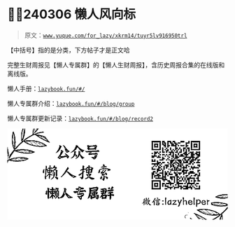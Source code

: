 # 🐾🐩240306 懒人风向标

> 原文：[`www.yuque.com/for_lazy/xkrm14/tuyr5lv916950trl`](https://www.yuque.com/for_lazy/xkrm14/tuyr5lv916950trl)

【中括号】指的是分类，下方帖子才是正文哈

完整生财周报见【懒人专属群】的【懒人生财周报】，含历史周报合集的在线版和离线版。

懒人手册：[`lazybook.fun/#/`](https://lazybook.fun/#/)

懒人专属群介绍：[`lazybook.fun/#/blog/group`](https://lazybook.fun/#/blog/group)

懒人专属群更新记录：[`lazybook.fun/#/blog/record2`](https://lazybook.fun/#/blog/record2)

![](img/5db2de88de334f64ae664da2415466c5.png)
